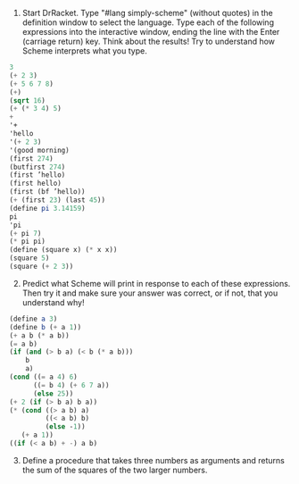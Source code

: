 1. Start DrRacket. Type "#lang simply-scheme" (without quotes) in the definition window
to select the language. Type each of the following expressions into the interactive window,
ending the line with the Enter (carriage return) key. Think about the results!
Try to understand how Scheme interprets what you type.
```scheme
3
(+ 2 3)
(+ 5 6 7 8)
(+)
(sqrt 16)
(+ (* 3 4) 5)
+
'+
'hello
'(+ 2 3)
'(good morning)
(first 274)
(butfirst 274)
(first ’hello)
(first hello)
(first (bf ’hello))
(+ (first 23) (last 45))
(define pi 3.14159)
pi
'pi
(+ pi 7)
(* pi pi)
(define (square x) (* x x))
(square 5)
(square (+ 2 3))
```

2. Predict what Scheme will print in response to each of these expressions.
Then try it and make sure your answer was correct, or if not, that you understand why!
```scheme
(define a 3)
(define b (+ a 1))
(+ a b (* a b))
(= a b)
(if (and (> b a) (< b (* a b)))
    b
    a)
(cond ((= a 4) 6)
      ((= b 4) (+ 6 7 a))
      (else 25))
(+ 2 (if (> b a) b a))
(* (cond ((> a b) a)
         ((< a b) b)
         (else -1))
   (+ a 1))
((if (< a b) + -) a b)
```

3. Define a procedure that takes three numbers as arguments and returns the sum of the squares of the two
larger numbers.